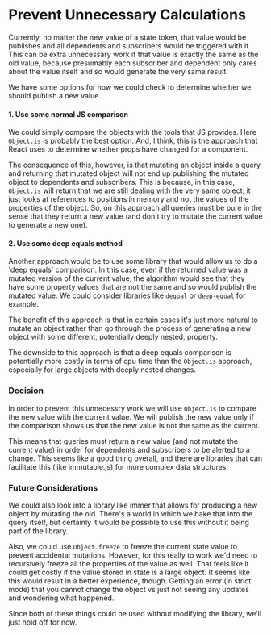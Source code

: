 # Prevent Unnecessary Calculations

Currently, no matter the new value of a state token, that value would
be publishes and all dependents and subscribers would be triggered with
it. This can be extra unnecessary work if that value is exactly the same
as the old value, because presumably each subscriber and dependent only
cares about the value itself and so would generate the very same result.

We have some options for how we could check to determine whether we should
publish a new value.

#### 1. Use some normal JS comparison

We could simply compare the objects with the tools that JS provides. Here
`Object.is` is probably the best option. And, I think, this is the approach
that React uses to determine whether props have changed for a component.

The consequence of this, however, is that mutating an object inside a query
and returning that mutated object will not end up publishing the mutated
object to dependents and subscribers. This is because, in this case,
`Object.is` will return that we are still dealing with the very same object;
it just looks at references to positions in memory and not the values of
the properties of the object. So, on this approach all queries must be
pure in the sense that they return a new value (and don't try to mutate the
current value to generate a new one).

#### 2. Use some deep equals method

Another approach would be to use some library that would allow us to do a
'deep equals' comparison. In this case, even if the returned value was a
mutated version of the current value, the algorithm would see that they
have some property values that are not the same and so would publish the
mutated value. We could consider libraries like `dequal` or `deep-equal`
for example.

The benefit of this approach is that in certain cases it's just more
natural to mutate an object rather than go through the process of generating
a new object with some different, potentially deeply nested, property.

The downside to this approach is that a deep equals comparison is potentially
more costly in terms of cpu time than the `Object.is` approach, especially
for large objects with deeply nested changes.

### Decision

In order to prevent this unnecessry work we will use `Object.is` to
compare the new value with the current value. We will publish the
new value only if the comparison shows us that the new value is not
the same as the current.

This means that queries must return a new value (and not mutate the
current value) in order for dependents and subscribers to be alerted to
a change. This seems like a good thing overall, and there are libraries
that can facilitate this (like immutable.js) for more complex data
structures.

### Future Considerations

We could also look into a library like immer that allows for producing
a new object by mutating the old. There's a world in which we bake that
into the query itself, but certainly it would be possible to use this
without it being part of the library.

Also, we could use `Object.freeze` to freeze the current state value to
prevent accidental mutations. However, for this really to work we'd need
to recursively freeze all the properties of the value as well. That feels
like it could get costly if the value stored in state is a large
object. It seems like this would result in a better experience, though.
Getting an error (in strict mode) that you cannot change the object vs
just not seeing any updates and wondering what happened.

Since both of these things could be used without modifying the library,
we'll just hold off for now.